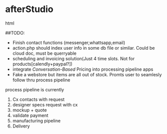 # afterStudio
html



##TODO:


- Finish contact functions (messenger,whattsapp,email)
- action.php should index user info in some db file or similar. Could be cloud doc, must be querryable
- scheduling and invoicing solution(Just 4 time slots. Not for products[calendly+paypal?])
- integrate *Conversation-Based* Pricing into processing pipeline apps
- Fake a webstore but items are all out of stock. Promts user to seamlesly follow thru process pipeline


process pipeline is currently

1. Cx contacts with request
2. designer specs request with cx
3. mockup + quote
4. validate payment
5. manufacturing pipeline
6. Delivery
